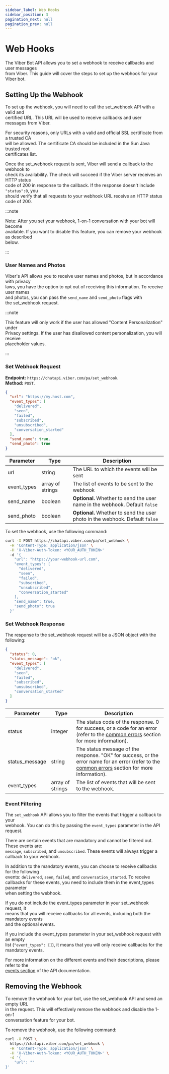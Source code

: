 ```yaml
---
sidebar_label: Web Hooks
sidebar_position: 3
pagination_next: null
pagination_prev: null
---
```


# Web Hooks

[//]: comment "an intro to web hooks"

The Viber Bot API allows you to set a webhook to receive callbacks and user messages<br/>
from Viber. This guide will cover the steps to set up the webhook for your Viber bot.

## Setting Up the Webhook

[//]: comment "a guide to setting up the webhook"

To set up the webhook, you will need to call the set_webhook API with a valid and<br/>
certified URL. This URL will be used to receive callbacks and user messages from Viber.

For security reasons, only URLs with a valid and official SSL certificate from a trusted CA<br/>
will be allowed. The certificate CA should be included in the Sun Java trusted root<br/>
certificates list.

Once the set_webhook request is sent, Viber will send a callback to the webhook to<br/>
check its availability. The check will succeed if the Viber server receives an HTTP status<br/>
code of 200 in response to the callback. If the response doesn't include `"status":0`, you<br/>
should verify that all requests to your webhook URL receive an HTTP status code of 200.

:::note

Note: After you set your webhook, 1-on-1 conversation with your bot will become<br/>
available. If you want to disable this feature, you can remove your webhook as described<br/>
below.

:::

### User Names and Photos

Viber's API allows you to receive user names and photos, but in accordance with privacy<br/>
laws, you have the option to opt out of receiving this information. To receive user names<br/>
and photos, you can pass the `send_name` and `send_photo` flags with<br/>
the set_webhook request.

:::note

This feature will only work if the user has allowed "Content Personalization" under<br/>
Privacy settings. If the user has disallowed content personalization, you will receive<br/>
placeholder values.

:::

### Set Webhook Request

**Endpoint:** `https://chatapi.viber.com/pa/set_webhook`. <br/>
**Method:** `POST`. <br/>

```json title="Payload"
{
  "url": "https://my.host.com",
  "event_types": [
    "delivered",
    "seen",
    "failed",
    "subscribed",
    "unsubscribed",
    "conversation_started"
  ],
  "send_name": true,
  "send_photo": true
}
```

| Parameter   | Type             | Description                                                                  |
| ----------- | ---------------- | ---------------------------------------------------------------------------- |
| url         | string           | The URL to which the events will be sent                                    |
| event_types | array of strings | The list of events to be sent to the webhook                                |
| send_name   | boolean          | **Optional.** Whether to send the user name in the webhook. Default `false`  |
| send_photo  | boolean          | **Optional.** Whether to send the user photo in the webhook. Default `false` |

To set the webhook, use the following command:

```bash title="Request Example"
curl -X POST https://chatapi.viber.com/pa/set_webhook \
  -H 'Content-Type: application/json' \
  -H 'X-Viber-Auth-Token: <YOUR_AUTH_TOKEN>'
  -d '{
    "url": "https://your-webhook-url.com",
    "event_types": [
      "delivered",
      "seen",
      "failed",
      "subscribed",
      "unsubscribed",
      "conversation_started"
    ],
    "send_name": true,
    "send_photo": true
  }'
```

### Set Webhook Response

The response to the set_webhook request will be a JSON object with the following:<br/>

```json title="Response Example"
{
  "status": 0,
  "status_message": "ok",
  "event_types": [
    "delivered",
    "seen",
    "failed",
    "subscribed",
    "unsubscribed",
    "conversation_started"
  ]
}
```

| Parameter      | Type             | Description                                                                                                                                                  |
| -------------- | ---------------- | ------------------------------------------------------------------------------------------------------------------------------------------------------------ |
| status         | integer          | The status code of the response. 0 for success, or a code for an error (refer to the [common errors](../errors) section for more information).               |
| status_message | string           | The status message of the response. "OK" for success, or the error name for an error (refer to the [common errors](../errors) section for more information). |
| event_types    | array of strings | The list of events that will be sent to the webhook.                                                                                                         |

### Event Filtering

The `set_webhook` API allows you to filter the events that trigger a callback to your<br/>
webhook. You can do this by passing the `event_types` parameter in the API request.

There are certain events that are mandatory and cannot be filtered out. These events are:<br/>
`message`, `subscribed`, and `unsubscribed`. These events will always trigger a<br/>
callback to your webhook.

In addition to the mandatory events, you can choose to receive callbacks for the following<br/>
events: `delivered`, `seen`, `failed`, and `conversation_started`. To receive<br/>
callbacks for these events, you need to include them in the event_types parameter<br/>
when setting the webhook.

If you do not include the event_types parameter in your set_webhook request, it<br/>
means that you will receive callbacks for all events, including both the mandatory events<br/>
and the optional events.

If you include the event_types parameter in your set_webhook request with an empty<br/>
list (`"event_types": []`), it means that you will only receive callbacks for the<br/>
mandatory events.

For more information on the different events and their descriptions, please refer to the<br/>
[events section](../events/intro.md) of the API documentation.

## Removing the Webhook

[//]: comment "a guide to removing the webhook"

To remove the webhook for your bot, use the set_webhook API and send an empty URL<br/>
in the request. This will effectively remove the webhook and disable the 1-on-1<br/>
conversation feature for your bot.

To remove the webhook, use the following command:

```bash title="Request Example"
curl -X POST \
  https://chatapi.viber.com/pa/set_webhook \
  -H 'Content-Type: application/json' \
  -H 'X-Viber-Auth-Token: <YOUR_AUTH_TOKEN>' \
  -d '{
    "url": ""
}'
```